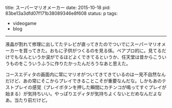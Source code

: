 title: スーパーマリオメーカー
date: 2015-10-18
pid: 83be13a3dfd07f171b38089346e8f608
status: p
tags:
- videogame
- blog
---

液晶が割れて修理に出してたテレビが直ってきたのでついでにスーパーマリオメーカーを買ってきた。おもに子供がつくるのを見る係。ペアプロ的に。見てるだけでもなんというか涙がでるほどよくできてるというか、任天堂は昔からこういうものをこういうふうに作りたかったんだろうなあと思えた。

コースエディタの画面内に常にマリオがついてきてきているのは一見不自然なんだけど、あの常にそこからプレイできることこそが重要なんだな。しかもあのテストプレイの感覚（プレイボタンを押した瞬間にカチンコが鳴ってすぐプレイが始まる）が気持ちいい。やっぱりエディタが気持ちよくないとだめなんだよなあ。当たり前だけど。